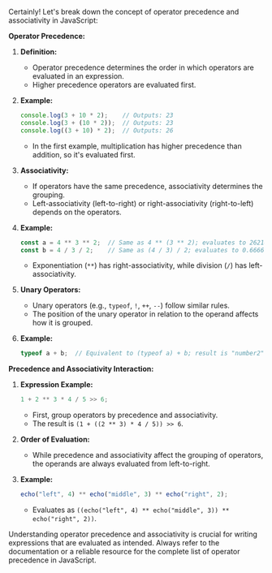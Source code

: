 Certainly! Let's break down the concept of operator precedence and associativity in JavaScript:

**Operator Precedence:**
1. **Definition:**
   - Operator precedence determines the order in which operators are evaluated in an expression.
   - Higher precedence operators are evaluated first.

2. **Example:**
   ```javascript
   console.log(3 + 10 * 2);    // Outputs: 23
   console.log(3 + (10 * 2));  // Outputs: 23
   console.log((3 + 10) * 2);  // Outputs: 26
   ```
   - In the first example, multiplication has higher precedence than addition, so it's evaluated first.

3. **Associativity:**
   - If operators have the same precedence, associativity determines the grouping.
   - Left-associativity (left-to-right) or right-associativity (right-to-left) depends on the operators.

4. **Example:**
   ```javascript
   const a = 4 ** 3 ** 2;  // Same as 4 ** (3 ** 2); evaluates to 262144
   const b = 4 / 3 / 2;    // Same as (4 / 3) / 2; evaluates to 0.6666...
   ```
   - Exponentiation (`**`) has right-associativity, while division (`/`) has left-associativity.

5. **Unary Operators:**
   - Unary operators (e.g., `typeof`, `!`, `++`, `--`) follow similar rules.
   - The position of the unary operator in relation to the operand affects how it is grouped.

6. **Example:**
   ```javascript
   typeof a + b;  // Equivalent to (typeof a) + b; result is "number2"
   ```

**Precedence and Associativity Interaction:**
1. **Expression Example:**
   ```javascript
   1 + 2 ** 3 * 4 / 5 >> 6;
   ```
   - First, group operators by precedence and associativity.
   - The result is `(1 + ((2 ** 3) * 4 / 5)) >> 6`.

2. **Order of Evaluation:**
   - While precedence and associativity affect the grouping of operators, the operands are always evaluated from left-to-right.

3. **Example:**
   ```javascript
   echo("left", 4) ** echo("middle", 3) ** echo("right", 2);
   ```
   - Evaluates as `((echo("left", 4) ** echo("middle", 3)) ** echo("right", 2))`.

Understanding operator precedence and associativity is crucial for writing expressions that are evaluated as intended. Always refer to the documentation or a reliable resource for the complete list of operator precedence in JavaScript.